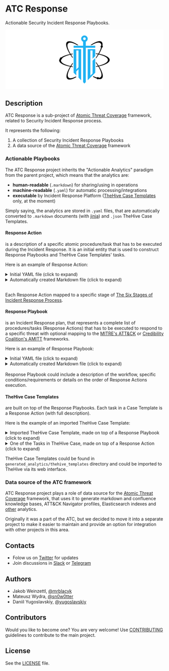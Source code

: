 # ATC Response

Actionable Security Incident Response Playbooks.

![](images/logo_v1.png)

## Description

ATC Response is a sub-project of [Atomic Threat Coverage](https://github.com/atc-project/atomic-threat-coverage) framework, related to Security Incident Response process.

It represents the following:

1. A collection of Security Incident Response Playbooks
2. A data source of the [Atomic Threat Coverage](https://github.com/atc-project/atomic-threat-coverage) framework

### Actionable Playbooks

The ATC Response project inherits the "Actionable Analytics" paradigm from the parent project, which means that the analytics are:

- **human-readable** (`.markdown`) for sharing/using in operations
- **machine-readable** (`.yaml`) for automatic processing/integrations
- **executable** by Incident Response Platform ([TheHive Case Templates](analytics/generated/thehive_templates/) only, at the moment)

Simply saying, the analytics are stored in `.yaml` files, that are automatically converted to `.markdown` documents (with [jinja](https://palletsprojects.com/p/jinja/)) and `.json` TheHive Case Templates.

#### Response Action

is a description of a specific atomic procedure/task that has to be executed during the Incident Response. It is an initial entity that is used to construct Response Playbooks and TheHive Case Templates' tasks. 

Here is an example of Response Action:

<details>
  <summary>Initial YAML file (click to expand)</summary>
  <img src="images/ra_yaml_v2.png" />
</details>

<details>
  <summary>Automatically created Markdown file (click to expand)</summary>
  <img src="images/ra_markdown_v2.png" />
</details>

<br>

Each Response Action mapped to a specific stage of [The Six Stages of Incident Response Process](https://www.cynet.com/incident-response/incident-response-sans-the-6-steps-in-depth/).

#### Response Playbook

is an Incident Response plan, that represents a complete list of procedures/tasks (Response Actions) that has to be executed to respond to a specific threat with optional mapping to the [MITRE's ATT&CK](https://attack.mitre.org/) or [Credibility Coalition's AMITT](https://medium.com/@credibilitycoalition/misinfosec-framework-99e3bff5935d) frameworks.

Here is an example of Response Playbook:

<details>
  <summary>Initial YAML file (click to expand)</summary>
  <img src="images/rp_yaml_v2.png" />
</details>

<details>
  <summary>Automatically created Markdown file (click to expand)</summary>
  <img src="images/rp_markdown_v2.png" />
</details>

<br>
Response Playbook could include a description of the workflow, specific conditions/requirements or details on the order of Response Actions execution.

#### TheHive Case Templates

are built on top of the Response Playbooks. Each task in a Case Template is a Response Action (with full description). 

Here is the example of an imported TheHive Case Template:

<details>
  <summary>Imported TheHive Case Template, made on top of a Response Playbook (click to expand)</summary>
  <img src="images/thehive_case_template_v1.png" />
</details>

<details>
  <summary>One of the Tasks in TheHive Case, made on top of a Response Action (click to expand)</summary>
  <img src="images/thehive_case_task_v1.png" />
</details>

TheHive Case Templates could be found in `generated_analytics/thehive_templates` directory and could be imported to TheHive via its web interface.

### Data source of the ATC framework

ATC Response project plays a role of data source for the [Atomic Threat Coverage](https://github.com/atc-project/atomic-threat-coverage) framework, that uses it to generate markdown and confluence knowledge bases, ATT&CK Navigator profiles, Elasticsearch indexes and [other](https://github.com/atc-project/atomic-threat-coverage#how-it-works) analytics. 

Originally it was a part of the ATC, but we decided to move it into a separate project to make it easier to maintain and provide an option for integration with other projects in this area. 

## Contacts

- Folow us on [Twitter](https://twitter.com/atc_project) for updates
- Join discussions in [Slack](https://join.slack.com/t/atomicthreatcoverage/shared_invite/enQtNTMwNDUyMjY2MTE5LTk1ZTY4NTBhYjFjNjhmN2E3OTMwYzc4MTEyNTVlMTVjMDZmMDg2OWYzMWRhMmViMjM5YmM1MjhkOWFmYjE5MjA) or [Telegram](https://t.me/atomic_threat_coverage) 

## Authors

- Jakob Weinzettl, [@mrblacyk](https://github.com/mrblacyk)
- Mateusz Wydra, [@sn0w0tter](https://github.com/sn0w0tter)
- Daniil Yugoslavskiy, [@yugoslavskiy](https://github.com/yugoslavskiy)

## Contributors

Would you like to become one? You are very welcome! Use [CONTRIBUTING](https://github.com/atc-project/atomic-threat-coverage/blob/master/CONTRIBUTING.md) guidelines to contribute to the main project.

## License

See the [LICENSE](LICENSE) file.